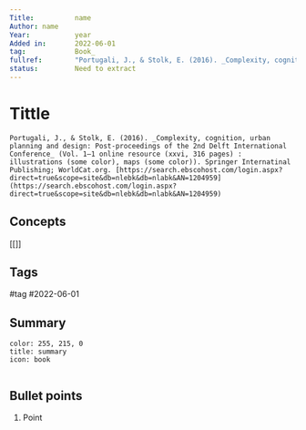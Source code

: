 ```yaml
---
Title: 			name
Author:	name
Year:			year
Added in:		2022-06-01
tag:			Book_
fullref: 		"Portugali, J., & Stolk, E. (2016). _Complexity, cognition, urban planning and design: Post-proceedings of the 2nd Delft International Conference_ (Vol. 1–1 online resource (xxvi, 316 pages) : illustrations (some color), maps (some color)). Springer Internatinal Publishing; WorldCat.org. [https://search.ebscohost.com/login.aspx?direct=true&scope=site&db=nlebk&db=nlabk&AN=1204959](https://search.ebscohost.com/login.aspx?direct=true&scope=site&db=nlebk&db=nlabk&AN=1204959)"
status:			Need to extract
---
```

# Tittle 
```ad-quote
Portugali, J., & Stolk, E. (2016). _Complexity, cognition, urban planning and design: Post-proceedings of the 2nd Delft International Conference_ (Vol. 1–1 online resource (xxvi, 316 pages) : illustrations (some color), maps (some color)). Springer Internatinal Publishing; WorldCat.org. [https://search.ebscohost.com/login.aspx?direct=true&scope=site&db=nlebk&db=nlabk&AN=1204959](https://search.ebscohost.com/login.aspx?direct=true&scope=site&db=nlebk&db=nlabk&AN=1204959)
```
## Concepts
[[]]
## Tags
#tag 
#2022-06-01


## Summary
```ad-info
color: 255, 215, 0
title: summary
icon: book


```
## Bullet points
1. Point

